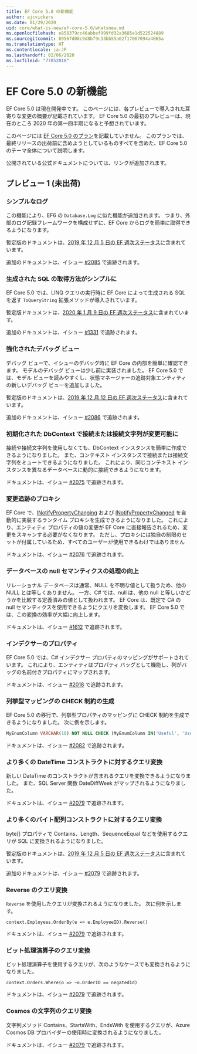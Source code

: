 ```yaml
---
title: EF Core 5.0 の新機能
author: ajcvickers
ms.date: 01/29/2020
uid: core/what-is-new/ef-core-5.0/whatsnew.md
ms.openlocfilehash: e858379cc46abbef999fd32a3685e1d522524889
ms.sourcegitcommit: 89567d08c9d8bf9c33bb55a62f17067094a4065a
ms.translationtype: HT
ms.contentlocale: ja-JP
ms.lasthandoff: 02/06/2020
ms.locfileid: "77052018"
---
```

# <a name="whats-new-in-ef-core-50"></a>EF Core 5.0 の新機能

EF Core 5.0 は現在開発中です。
このページには、各プレビューで導入された耳寄りな変更の概要が記載されています。
EF Core 5.0 の最初のプレビューは、現在のところ 2020 年の第一四半期になると予想されています。

このページには [EF Core 5.0 のプラン](plan.md)を記載していません。
このプランでは、最終リリースの出荷前に含めようとしているものすべてを含めた、EF Core 5.0 のテーマ全体について説明します。

公開されている公式ドキュメントについては、リンクが追加されます。

## <a name="preview-1-not-yet-shipped"></a>プレビュー 1 (未出荷)

### <a name="simple-logging"></a>シンプルなログ

この機能により、EF6 の `Database.Log` に似た機能が追加されます。
つまり、外部のログ記録フレームワークを構成せずに、EF Core からログを簡単に取得できるようになります。

暫定版のドキュメントは、[2019 年 12 月 5 日の EF 週次ステータス](https://github.com/dotnet/efcore/issues/15403#issuecomment-562332863)に含まれています。

追加のドキュメントは、イシュー [#2085](https://github.com/aspnet/EntityFramework.Docs/issues/2085) で追跡されます。

### <a name="simple-way-to-get-generated-sql"></a>生成された SQL の取得方法がシンプルに

EF Core 5.0 では、LINQ クエリの実行時に EF Core によって生成される SQL を返す `ToQueryString` 拡張メソッドが導入されています。

暫定版ドキュメントは、[2020 年 1 月 9 日の EF 週次ステータス](https://github.com/dotnet/efcore/issues/19549#issuecomment-572823246)に含まれています。

追加のドキュメントは、イシュー [#1331](https://github.com/aspnet/EntityFramework.Docs/issues/1331) で追跡されます。

### <a name="enhanced-debug-views"></a>強化されたデバッグ ビュー

デバッグ ビューで、イシューのデバッグ時に EF Core の内部を簡単に確認できます。
モデルのデバッグ ビューは少し前に実装されました。
EF Core 5.0 では、モデル ビューを読みやすくし、状態マネージャーの追跡対象エンティティの新しいデバッグ ビューを追加しました。

暫定版のドキュメントは、[2019 年 12 月 12 日の EF 週次ステータス](https://github.com/dotnet/efcore/issues/15403#issuecomment-565196206)に含まれています。

追加のドキュメントは、イシュー [#2086](https://github.com/aspnet/EntityFramework.Docs/issues/2086) で追跡されます。

### <a name="connection-or-connection-string-can-be-changed-on-initialized-dbcontext"></a>初期化された DbContext で接続または接続文字列が変更可能に

接続や接続文字列を使用しなくても、DbContext インスタンスを簡単に作成できるようになりました。
また、コンテキスト インスタンスで接続または接続文字列をミュートできるようになりました。
これにより、同じコンテキスト インスタンスを異なるデータベースに動的に接続できるようになります。

ドキュメントは、イシュー [#2075](https://github.com/aspnet/EntityFramework.Docs/issues/2075) で追跡されます。

### <a name="change-tracking-proxies"></a>変更追跡のプロキシ

EF Core で、[INotifyPropertyChanging](https://docs.microsoft.com/dotnet/api/system.componentmodel.inotifypropertychanging?view=netcore-3.1) および [INotifyPropertyChanged](https://docs.microsoft.com/dotnet/api/system.componentmodel.inotifypropertychanged?view=netcore-3.1) を自動的に実装するランタイム プロキシを生成できるようになりました。
これにより、エンティティ プロパティの値の変更が EF Core に直接報告されるため、変更をスキャンする必要がなくなります。
ただし、プロキシには独自の制限のセットが付属しているため、すべてのユーザーが使用できるわけではありません

ドキュメントは、イシュー [#2076](https://github.com/aspnet/EntityFramework.Docs/issues/2076) で追跡されます。

### <a name="improved-handling-of-database-null-semantics"></a>データベースの null セマンティクスの処理の向上

リレーショナル データベースは通常、NULL を不明な値として扱うため、他の NULL とは等しくありません。
一方、C# では、null は、他の null と等しいかどうかを比較する定義済みの値として扱われます。
EF Core は、既定で C# の null セマンティクスを使用できるようにクエリを変換します。
EF Core 5.0 では、この変換の効率が大幅に向上します。

ドキュメントは、イシュー [#1612](https://github.com/aspnet/EntityFramework.Docs/issues/1612) で追跡されます。

### <a name="indexer-properties"></a>インデクサーのプロパティ

EF Core 5.0 では、C# インデクサー プロパティのマッピングがサポートされています。
これにより、エンティティはプロパティ バッグとして機能し、列がバッグの名前付きプロパティにマップされます。

ドキュメントは、イシュー [#2018](https://github.com/aspnet/EntityFramework.Docs/issues/2018) で追跡されます。

### <a name="generation-of-check-constraints-for-enum-mappings"></a>列挙型マッピングの CHECK 制約の生成

EF Core 5.0 の移行で、列挙型プロパティのマッピングに CHECK 制約を生成できるようになりました。
次に例を示します。

```SQL
MyEnumColumn VARCHAR(10) NOT NULL CHECK (MyEnumColumn IN('Useful', 'Useless', 'Unknown'))
```

ドキュメントは、イシュー [#2082](https://github.com/aspnet/EntityFramework.Docs/issues/2082) で追跡されます。

### <a name="query-translations-for-more-datetime-constructs"></a>より多くの DateTime コンストラクトに対するクエリ変換

新しい DataTime のコンストラクトが含まれるクエリを変換できるようになりました。
また、SQL Server 関数 DateDiffWeek がマップされるようになりました。

ドキュメントは、イシュー [#2079](https://github.com/aspnet/EntityFramework.Docs/issues/2079) で追跡されます。

### <a name="query-translations-for-more-byte-array-constructs"></a>より多くのバイト配列コンストラクトに対するクエリ変換

byte[] プロパティで Contains、Length、SequenceEqual などを使用するクエリが SQL に変換されるようになりました。

暫定版のドキュメントは、[2019 年 12 月 5 日の EF 週次ステータス](https://github.com/dotnet/efcore/issues/15403#issuecomment-562332863)に含まれています。

追加のドキュメントは、イシュー [#2079](https://github.com/aspnet/EntityFramework.Docs/issues/2079) で追跡されます。

### <a name="query-translation-for-reverse"></a>Reverse のクエリ変換

`Reverse` を使用したクエリが変換されるようになりました。
次に例を示します。

```CSharp
context.Employees.OrderBy(e => e.EmployeeID).Reverse()
```

ドキュメントは、イシュー [#2079](https://github.com/aspnet/EntityFramework.Docs/issues/2079) で追跡されます。

### <a name="query-translation-for-bitwise-operators"></a>ビット処理演算子のクエリ変換

ビット処理演算子を使用するクエリが、次のようなケースでも変換されるようになりました。

```CSharp
context.Orders.Where(o => ~o.OrderID == negatedId)
```

ドキュメントは、イシュー [#2079](https://github.com/aspnet/EntityFramework.Docs/issues/2079) で追跡されます。

### <a name="query-translation-for-strings-on-cosmos"></a>Cosmos の文字列のクエリ変換

文字列メソッド Contains、StartsWith、EndsWith を使用するクエリが、Azure Cosmos DB プロバイダーの使用時に変換されるようになりました。

ドキュメントは、イシュー [#2079](https://github.com/aspnet/EntityFramework.Docs/issues/2079) で追跡されます。
